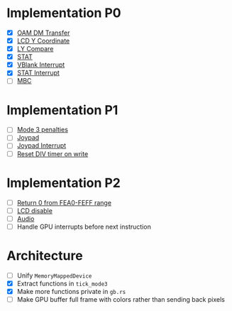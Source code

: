 # Implementation P0

- [x] [OAM DM Transfer](https://gbdev.io/pandocs/OAM_DMA_Transfer.html#oam-dma-transfer)
- [x] [LCD Y Coordinate](https://gbdev.io/pandocs/STAT.html#ff44--ly-lcd-y-coordinate-read-only)
- [x] [LY Compare](https://gbdev.io/pandocs/STAT.html#ff45--lyc-ly-compare)
- [x] [STAT](https://gbdev.io/pandocs/STAT.html#ff41--stat-lcd-status)
- [x] [VBlank Interrupt](https://gbdev.io/pandocs/Interrupt_Sources.html#int-40--vblank-interrupt)
- [x] [STAT Interrupt](https://gbdev.io/pandocs/Interrupt_Sources.html#int-48--stat-interrupt)
- [ ] [MBC](https://gbdev.io/pandocs/MBCs.html)

# Implementation P1
- [ ] [Mode 3 penalties](https://gbdev.io/pandocs/Rendering.html#mode-3-length)
- [ ] [Joypad](https://gbdev.io/pandocs/Joypad_Input.html#joypad-input)
- [ ] [Joypad Interrupt](https://gbdev.io/pandocs/Interrupt_Sources.html#int-60--joypad-interrupt)
- [ ] [Reset DIV timer on write](https://gbdev.io/pandocs/Timer_and_Divider_Registers.html#ff04--div-divider-register)

# Implementation P2

- [ ] [Return 0 from FEA0-FEFF range](https://gbdev.io/pandocs/Memory_Map.html#fea0-feff-range)
- [ ] [LCD disable](https://gbdev.io/pandocs/LCDC.html#lcdc7--lcd-enable)
- [ ] [Audio](https://gbdev.io/pandocs/Audio.html#audio-overview)
- [ ] Handle GPU interrupts before next instruction

# Architecture

- [ ] Unify `MemoryMappedDevice`
- [x] Extract functions in `tick_mode3`
- [x] Make more functions private in `gb.rs`
- [ ] Make GPU buffer full frame with colors rather than sending back pixels
